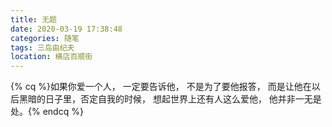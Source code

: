 ```yaml
---
title: 无题
date: 2020-03-19 17:38:48
categories: 随笔
tags: 三岛由纪夫
location: 横店百顺街
---
```

{% cq %}如果你爱一个人， 一定要告诉他， 不是为了要他报答， 而是让他在以后黑暗的日子里，否定自我的时候， 想起世界上还有人这么爱他， 他并非一无是处。{% endcq %}